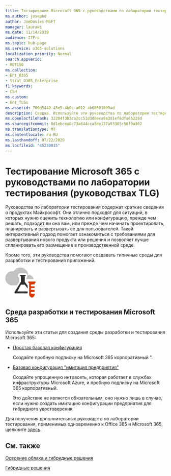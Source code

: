 ```yaml
---
title: Тестирование Microsoft 365 с руководствами по лаборатории тестирования (руководствах TLG)
ms.author: josephd
author: JoeDavies-MSFT
manager: laurawi
ms.date: 11/14/2019
audience: ITPro
ms.topic: hub-page
ms.service: o365-solutions
localization_priority: Normal
search.appverid:
- MET150
ms.collection:
- Ent_O365
- Strat_O365_Enterprise
f1.keywords:
- CSH
ms.custom:
- Ent_TLGs
ms.assetid: 706d5449-45e5-4b0c-a012-ab60501899ad
description: Сводка. Используйте эти руководства по лаборатории тестирования (руководствах TLG), чтобы настроить демонстрацию, эксперименты или среды разработки и тестирования для Microsoft 365.
ms.openlocfilehash: 32204f3b3ca2cc51d3d0eea9a3d1ef6dfa65228d
ms.sourcegitcommit: 0d1ebcea8c73a644cca3de127a93385c58f9a302
ms.translationtype: MT
ms.contentlocale: ru-RU
ms.lasthandoff: 07/22/2020
ms.locfileid: "45230015"
---
```

# <a name="test-microsoft-365-with-test-lab-guides-tlgs"></a>Тестирование Microsoft 365 с руководствами по лаборатории тестирования (руководствах TLG)

Руководства по лаборатории тестирования содержат краткие сведения о продуктах Майкрософт. Они отлично подходят для ситуаций, в которых нужно оценить технологию или конфигурацию, прежде чем решать, подходит ли она вам, или прежде чем начинать проектировать, планировать и развертывать ее для пользователей. Такой интерактивный подход помогает ознакомиться с требованиями для развертывания нового продукта или решения и позволяет лучше спланировать его размещение в производственной среде.
  
Кроме того, эти руководства помогают создавать типичные среды для разработки и тестирования приложений.
  
![Руководства по лаборатории тестирования в Microsoft Cloud](media/24ad0d1b-3274-40fb-972a-b8188b7268d1.png)
  
## <a name="microsoft-365-devtest-environment"></a>Среда разработки и тестирования Microsoft 365

Используйте эти статьи для создания среды разработки и тестирования Microsoft 365:
  
- [Простая базовая конфигурация](https://docs.microsoft.com/microsoft-365/enterprise/lightweight-base-configuration-microsoft-365-enterprise)
    
    Создайте пробную подписку на Microsoft 365 корпоративный ".

- [Базовая конфигурация "имитация предприятия"](https://docs.microsoft.com/microsoft-365/enterprise/simulated-ent-base-configuration-microsoft-365-enterprise)
    
    Создайте упрощенную интрасеть, которая работает в службах инфраструктуры Microsoft Azure, и пробную подписку на Microsoft 365 корпоративный. 

    Это действие не является обязательным, оно нужно лишь в случае, если нужно создать имитацию конфигурации предприятия для гибридного удостоверения.
    
Для получения дополнительных руководств по лаборатории тестирования, применимых одновременно к Office 365 и Microsoft 365, щелкните [здесь](https://docs.microsoft.com/microsoft-365/enterprise/m365-enterprise-test-lab-guides).  
    
## <a name="see-also"></a>См. также

[Освоение облака и гибридные решения](cloud-adoption-and-hybrid-solutions.yml)
  
[Гибридные решения](hybrid-solutions.md)
